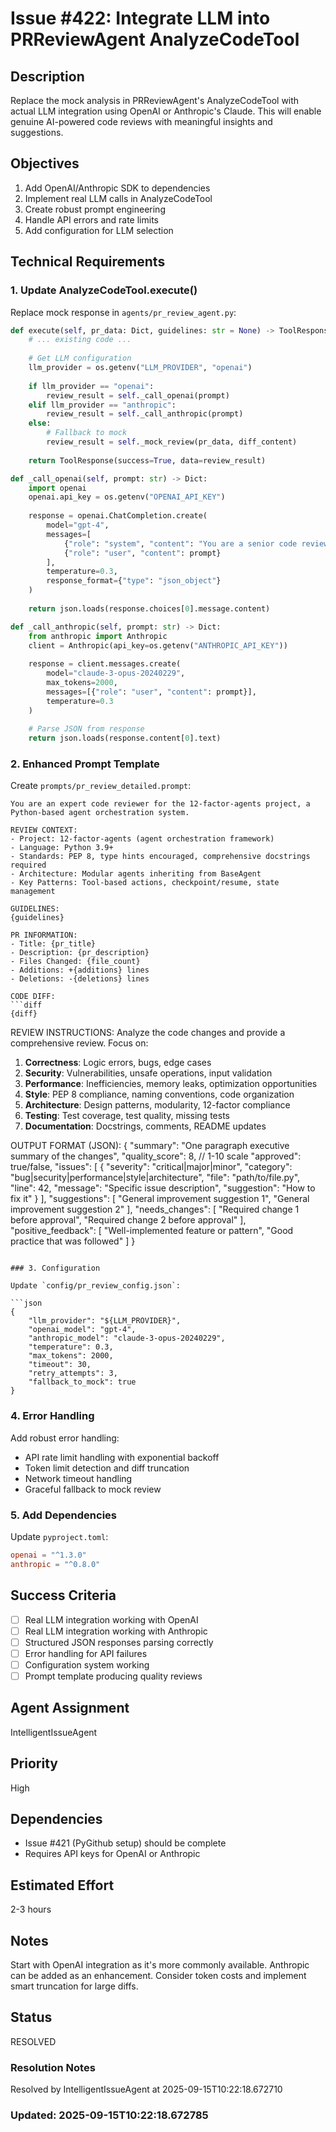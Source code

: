 # Issue #422: Integrate LLM into PRReviewAgent AnalyzeCodeTool

## Description

Replace the mock analysis in PRReviewAgent's AnalyzeCodeTool with actual LLM integration using OpenAI or Anthropic's Claude. This will enable genuine AI-powered code reviews with meaningful insights and suggestions.

## Objectives

1. Add OpenAI/Anthropic SDK to dependencies
2. Implement real LLM calls in AnalyzeCodeTool
3. Create robust prompt engineering
4. Handle API errors and rate limits
5. Add configuration for LLM selection

## Technical Requirements

### 1. Update AnalyzeCodeTool.execute()

Replace mock response in `agents/pr_review_agent.py`:

```python
def execute(self, pr_data: Dict, guidelines: str = None) -> ToolResponse:
    # ... existing code ...
    
    # Get LLM configuration
    llm_provider = os.getenv("LLM_PROVIDER", "openai")
    
    if llm_provider == "openai":
        review_result = self._call_openai(prompt)
    elif llm_provider == "anthropic":
        review_result = self._call_anthropic(prompt)
    else:
        # Fallback to mock
        review_result = self._mock_review(pr_data, diff_content)
    
    return ToolResponse(success=True, data=review_result)

def _call_openai(self, prompt: str) -> Dict:
    import openai
    openai.api_key = os.getenv("OPENAI_API_KEY")
    
    response = openai.ChatCompletion.create(
        model="gpt-4",
        messages=[
            {"role": "system", "content": "You are a senior code reviewer."},
            {"role": "user", "content": prompt}
        ],
        temperature=0.3,
        response_format={"type": "json_object"}
    )
    
    return json.loads(response.choices[0].message.content)

def _call_anthropic(self, prompt: str) -> Dict:
    from anthropic import Anthropic
    client = Anthropic(api_key=os.getenv("ANTHROPIC_API_KEY"))
    
    response = client.messages.create(
        model="claude-3-opus-20240229",
        max_tokens=2000,
        messages=[{"role": "user", "content": prompt}],
        temperature=0.3
    )
    
    # Parse JSON from response
    return json.loads(response.content[0].text)
```

### 2. Enhanced Prompt Template

Create `prompts/pr_review_detailed.prompt`:

```
You are an expert code reviewer for the 12-factor-agents project, a Python-based agent orchestration system.

REVIEW CONTEXT:
- Project: 12-factor-agents (agent orchestration framework)
- Language: Python 3.9+
- Standards: PEP 8, type hints encouraged, comprehensive docstrings required
- Architecture: Modular agents inheriting from BaseAgent
- Key Patterns: Tool-based actions, checkpoint/resume, state management

GUIDELINES:
{guidelines}

PR INFORMATION:
- Title: {pr_title}
- Description: {pr_description}
- Files Changed: {file_count}
- Additions: +{additions} lines
- Deletions: -{deletions} lines

CODE DIFF:
```diff
{diff}
```

REVIEW INSTRUCTIONS:
Analyze the code changes and provide a comprehensive review. Focus on:

1. **Correctness**: Logic errors, bugs, edge cases
2. **Security**: Vulnerabilities, unsafe operations, input validation
3. **Performance**: Inefficiencies, memory leaks, optimization opportunities
4. **Style**: PEP 8 compliance, naming conventions, code organization
5. **Architecture**: Design patterns, modularity, 12-factor compliance
6. **Testing**: Test coverage, test quality, missing tests
7. **Documentation**: Docstrings, comments, README updates

OUTPUT FORMAT (JSON):
{
    "summary": "One paragraph executive summary of the changes",
    "quality_score": 8,  // 1-10 scale
    "approved": true/false,
    "issues": [
        {
            "severity": "critical|major|minor",
            "category": "bug|security|performance|style|architecture",
            "file": "path/to/file.py",
            "line": 42,
            "message": "Specific issue description",
            "suggestion": "How to fix it"
        }
    ],
    "suggestions": [
        "General improvement suggestion 1",
        "General improvement suggestion 2"
    ],
    "needs_changes": [
        "Required change 1 before approval",
        "Required change 2 before approval"
    ],
    "positive_feedback": [
        "Well-implemented feature or pattern",
        "Good practice that was followed"
    ]
}
```

### 3. Configuration

Update `config/pr_review_config.json`:

```json
{
    "llm_provider": "${LLM_PROVIDER}",
    "openai_model": "gpt-4",
    "anthropic_model": "claude-3-opus-20240229",
    "temperature": 0.3,
    "max_tokens": 2000,
    "timeout": 30,
    "retry_attempts": 3,
    "fallback_to_mock": true
}
```

### 4. Error Handling

Add robust error handling:
- API rate limit handling with exponential backoff
- Token limit detection and diff truncation
- Network timeout handling
- Graceful fallback to mock review

### 5. Add Dependencies

Update `pyproject.toml`:
```toml
openai = "^1.3.0"
anthropic = "^0.8.0"
```

## Success Criteria

- [ ] Real LLM integration working with OpenAI
- [ ] Real LLM integration working with Anthropic
- [ ] Structured JSON responses parsing correctly
- [ ] Error handling for API failures
- [ ] Configuration system working
- [ ] Prompt template producing quality reviews

## Agent Assignment

IntelligentIssueAgent

## Priority

High

## Dependencies

- Issue #421 (PyGithub setup) should be complete
- Requires API keys for OpenAI or Anthropic

## Estimated Effort

2-3 hours

## Notes

Start with OpenAI integration as it's more commonly available. Anthropic can be added as an enhancement. Consider token costs and implement smart truncation for large diffs.

## Status
RESOLVED

### Resolution Notes
Resolved by IntelligentIssueAgent at 2025-09-15T10:22:18.672710

### Updated: 2025-09-15T10:22:18.672785

